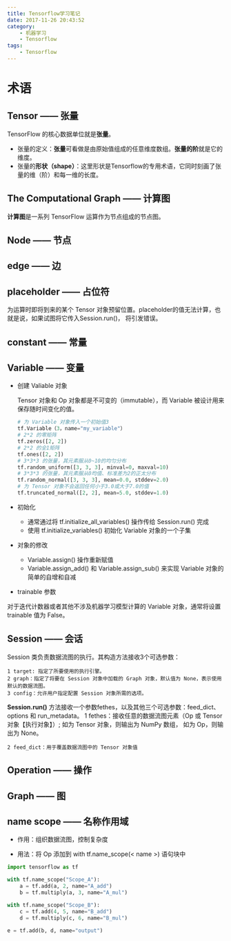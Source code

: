 ```yaml
---
title: Tensorflow学习笔记
date: 2017-11-26 20:43:52
category:
    - 机器学习
    - Tensorflow
tags:
    - Tensorflow
---
```

# 术语

## Tensor —— 张量

TensorFlow 的核心数据单位就是**张量**。

* 张量的定义：**张量**可看做是由原始值组成的任意维度数组。**张量的阶**就是它的维度。
* 张量的**形状（shape）**：这里形状是Tensorflow的专用术语，它同时刻画了张量的维（阶）和每一维的长度。

## The Computational Graph —— 计算图

**计算图**是一系列 TensorFlow 运算作为节点组成的节点图。

## Node —— 节点

## edge —— 边

## placeholder —— 占位符

为运算时即将到来的某个 Tensor 对象预留位置。placeholder的值无法计算，也就是说，如果试图将它传入Session.run()， 将引发错误。

## constant —— 常量

## Variable —— 变量

* 创建 Valiable 对象

    Tensor 对象和 Op 对象都是不可变的（immutable），而 Variable 被设计用来保存随时间变化的值。
    ```python
    # 为 Variable 对象传入一个初始值3
    tf.Variable（3，name="my_variable"）
    # 2*2 的零矩阵
    tf.zeros([2, 2])
    # 2*2 的全1矩阵
    tf.ones([2, 2])
    # 3*3*3 的张量，其元素服从0~10的均匀分布
    tf.random_uniform([3, 3, 3], minval=0, maxval=10)
    # 3*3*3 的张量，其元素服从0均值、标准差为2的正太分布
    tf.random_normal([3, 3, 3], mean=0.0, stddev=2.0)
    # 为 Tensor 对象不会返回任何小于3.0或大于7.0的值
    tf.truncated_normal([2, 2], mean=5.0, stddev=1.0)
    ```

* 初始化

  * 通常通过将 tf.initialize_all_variables() 操作传给 Session.run() 完成
  * 使用 tf.initialize_variables() 初始化 Variable 对象的一个子集
* 对象的修改

  * Variable.assign() 操作重新赋值
  * Variable.assign_add() 和 Variable.assign_sub() 来实现 Variable 对象的简单的自增和自减

* trainable 参数

对于迭代计数器或者其他不涉及机器学习模型计算的 Variable 对象，通常将设置 trainable 值为 False。

## Session —— 会话

Session 类负责数据流图的执行。其构造方法接收3个可选参数：

    1 target: 指定了所要使用的执行引擎。
    2 graph：指定了将要在 Session 对象中加载的 Graph 对象，默认值为 None，表示使用默认的数据流图。
    3 config：允许用户指定配置 Session 对象所需的选项。

**Session.run()** 方法接收一个参数fethes，以及其他三个可选参数：feed_dict、options 和 run_metadata。
    1 fethes：接收任意的数据流图元素（Op 或 Tensor 对象【执行对象】）; 如为 Tensor 对象，则输出为 NumPy 数组， 如为 Op，则输出为 None。

    2 feed_dict：用于覆盖数据流图中的 Tensor 对象值

## Operation —— 操作

## Graph —— 图

## name scope —— 名称作用域

* 作用：组织数据流图，控制复杂度

* 用法：将 Op 添加到 with tf.name_scope(< name >) 语句块中

```python
import tensorflow as tf

with tf.name_scope("Scope_A"):
    a = tf.add(a, 2, name="A_add")
    b = tf.multiply(a, 3, name="A_mul")

with tf.name_scope("Scope_B"):
    c = tf.add(4, 5, name="B_add")
    d = tf.multiply(c, 6, name="B_mul")

e = tf.add(b, d, name="output")
```
